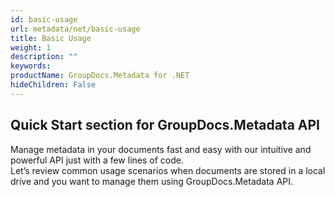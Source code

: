 ```yaml
---
id: basic-usage
url: metadata/net/basic-usage
title: Basic Usage
weight: 1
description: ""
keywords: 
productName: GroupDocs.Metadata for .NET
hideChildren: False
---
```

## Quick Start section for GroupDocs.Metadata API

Manage metadata in your documents fast and easy with our intuitive and powerful API just with a few lines of code.  
Let’s review common usage scenarios when documents are stored in a local drive and you want to manage them using GroupDocs.Metadata API.
